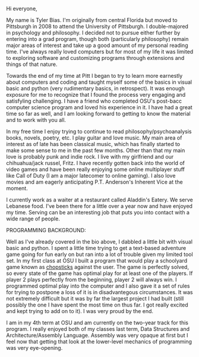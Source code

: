 Hi everyone,

  My name is Tyler Bias. I'm originally from central Florida but moved to Pittsburgh in 2008 to attend the University of Pittsburgh. I double-majored in psychology and philosophy. I decided not to pursue either further by entering into a grad program, though both (particularly philosophy) remain major areas of interest and take up a good amount of my personal reading time. I've always really loved computers but for most of my life it was limited to exploring software and customizing programs through extensions and things of that nature.

  Towards the end of my time at Pitt I began to try to learn more earnestly about computers and coding and taught myself some of the basics in visual basic and python (very rudimentary basics, in retrospect). It was enough exposure for me to recognize that I found the process very engaging and satisfyling challenging. I have a friend who completed OSU's post-bacc computer science program and loved his experience in it. I have had a great time so far as well, and I am looking forward to getting to know the material and to work with you all.

  In my free time I enjoy trying to continue to read philosophy/psychoanalysis books, novels, poetry, etc. I play guitar and love music. My main area of interest as of late has been classical music, which has finally started to make some sense to me in the past few months. Other than that my main love is probably punk and indie rock. I live with my girlfriend and our chihuahua/jack russel, Fritz. I have recently gotten back into the world of video games and have been really enjoying some online multiplayer stuff like Call of Duty (I am a major latecomer to online gaming). I also love movies and am eagerly anticipating P.T. Anderson's Inherent Vice at the moment.

  I currently work as a waiter at a restaurant called Aladdin's Eatery. We serve Lebanese food. I've been there for a little over a year now and have enjoyed my time. Serving can be an interesting job that puts you into contact with a wide range of people.

PROGRAMMING BACKGROUND:

  Well as I've already covered in the bio above, I dabbled a little bit with visual basic and python. I spent a little time trying to get a text-based adventure game going for fun early on but ran into a lot of trouble given my limited tool set. In my first class at OSU I built a program that would play a schoolyard game known as [chopsticks](http://en.wikipedia.org/wiki/Chopsticks_%28hand_game%29) against the user. The game is perfectly solved, so every state of the game has optimal play for at least one of the players. If player 2 plays perfectly from the beginning, player 2 will always win. I programmed optimal play into the computer and I also gave it a set of rules for trying to postpone a loss of it is in disadvantegous circumstances. It was not extremely difficult but it was by far the largest project I had built (still possibly the one I have spent the most time on thus far. I got really excited and kept trying to add on to it). I was very proud by the end.

  I am in my 4th term at OSU and am currently on the two-year track for this program. I really enjoyed both of my classes last term, Data Structures and Architecture/Assembly Language. Assembly was very opaque at first but I feel now that getting that look at the lower-level mechanics of programming was very eye-opening.
